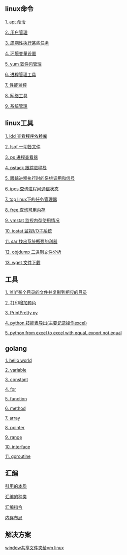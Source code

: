 
<h2>linux命令</h2>

<a href="linux/apt.md">1. apt 命令</a>

<a href="linux/user.md">2. 用户管理</a>

<a href="linux/crontab.md">3. 周期性执行某些任务</a>

<a href="linux/export.md">4. 环境变量设置</a>

<a href="linux/yum.md">5. yum 软件包管理</a>

<a href="linux/ps.md">6. 进程管理工具</a>

<a href="linux/performance.md">7. 性能监控</a>

<a href="linux/net.md">8. 网络工具</a>

<a href="linux/system.md">9. 系统管理</a>

<h2>linux工具</h2>

<a href="linux/ldd.md">1. ldd 查看程序依赖库</a>

<a href="linux/lsof.md">2. lsof 一切皆文件</a>

<a href="linux/ps2.md">3. ps 进程查看器</a>

<a href="linux/pstack.md">4. pstack 跟踪进程栈</a>

<a href="linux/strace.md">5. 跟踪进程执行时的系统调用和信号</a>

<a href="linux/ipcs.md">6. ipcs 查询进程间通信状态</a>

<a href="linux/top.md">7. top linux下的任务管理器</a>

<a href="linux/free.md">8. free 查询可用内存</a>

<a href="linux/vmstat.md">9. vmstat 监视内存使用情况</a>

<a href="linux/iostat.md">10. iostat 监视I/O子系统</a>

<a href="linux/sar.md">11. sar 找出系统瓶颈的利器</a>

<a href="linux/objdump.md">12. objdump 二进制文件分析</a>

<a href="linux/wget.md">13. wget 文件下载</a>





<h2>工具</h2>

<a href="tool/sync_client_lua.py">1. 监听某个目录的文件并复制到相应的目录</a>

<a href="tool/print_color.md">2. 打印增加颜色</a>

<a href="tool/PrintPretty.py">3. PrintPretty.py</a>

<a href="tool/skill_lang.py">4. python 技能表导出(主要记录操作excel)</a>

<a href="tool/lang_merge.py">5. python from excel to excel with equal, export not equal</a>


<h2>golang</h2>

<a href="golang/hello.go">1. hello world</a>

<a href="golang/variable.go">2. variable</a>

<a href="golang/constant.go">3. constant</a>

<a href="golang/for.go">4. for</a>

<a href="golang/function.go">5. function</a>

<a href="golang/method.go">6. method</a>

<a href="golang/array.go">7. array</a>

<a href="golang/pointer.go">8. pointer</a>

<a href="golang/range.go">9. range</a>

<a href="golang/interface.go">10. interface</a>

<a href="golang/goroutine.go">11. goroutine</a>

<h2>汇编</h2>

<a href="汇编/引用的本质.md">引用的本质</a>

<a href="汇编/汇编的种类.md">汇编的种类</a>

<a href="汇编/汇编指令.md">汇编指令</a>

<a href="汇编/内存布局.md">内存布局</a>

<h2>解决方案</h2>

<a href="解决方案/vmlinux.md">window共享文件夹给vm linux</a>
